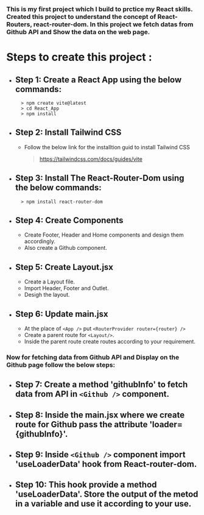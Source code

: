 ### This is my first project which I build to prctice my React skills. Created this project to understand the concept of React-Routers, react-router-dom. In this project we fetch datas from Github API and Show the data on the web page.

# Steps to create this project :

* Step 1: Create a React App using the below commands:
    - 
        > npm create vite@latest
        > cd React_App
        > npm install

* Step 2: Install Tailwind CSS 
    - 
    - Follow the below link for the installtion guid to install Tailwind CSS
        > https://tailwindcss.com/docs/guides/vite

* Step 3: Install The React-Router-Dom using the below commands: 
    - 
        > npm install react-router-dom

* Step 4: Create Components
    -
    - Create Footer, Header and Home components and design them accordingly.
    - Also create a Github component.

* Step 5: Create Layout.jsx
    -
    - Create a Layout file.
    - Import Header, Footer and Outlet.
    - Desigh the layout.

* Step 6: Update main.jsx
    -
    - At the place of ```<App />``` put ```<RouterProvider router={router} /> ```
    - Create a parent route for ```<Layout/>```.
    - Inside the parent route create routes according to your requirement.

### Now for fetching data from Github API and Display on the Github page follow the below steps:

* Step 7: Create a method 'githubInfo' to fetch data from API in ```<Github />``` component.
    -

* Step 8: Inside the main.jsx where we create route for Github pass the attribute 'loader={githubInfo}'.
    -

* Step 9: Inside ```<Github />``` component import 'useLoaderData' hook from React-router-dom.
    -

* Step 10: This hook provide a method 'useLoaderData'. Store the output of the metod in a variable and use it according to your use.
    -
